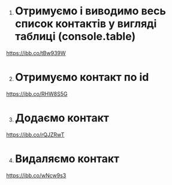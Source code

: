1. # Отримуємо і виводимо весь список контактів у вигляді таблиці (console.table)
https://ibb.co/tBw939W

2. # Отримуємо контакт по id
https://ibb.co/RHW8S5G

3.  # Додаємо контакт
https://ibb.co/rQJZRwT

4. # Видаляємо контакт
https://ibb.co/wNcw9s3